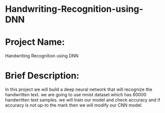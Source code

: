# Handwriting-Recognition-using-DNN
# Project Name: 
Handwriting Recognition using DNN
# Brief Description: 
In this project we will build a deep neural network that will recognize the handwritten text. we are going to use mnist dataset which has 60000        handwritten text samples. we will train our model and check accuracy and if accuracy is not up-to the mark then we will modify our CNN model.
